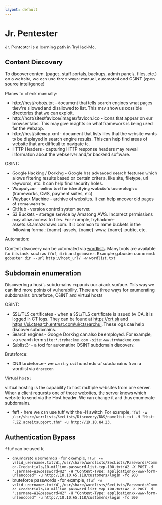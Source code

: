 ```yaml
---
layout: default
---
```


# Jr. Pentester

Jr. Pentester is a learning path in TryHackMe. 

## Content Discovery

To discover content (pages, staff portals, backups, admin panels, files, etc.) on a website, we can use three ways: manual, automated and OSINT (open source intelligence)

Places to check manually:

* http://host/robots.txt - document that tells search engines what pages they're allowed and disallowed to list. This may show us possible directories that we can exploit.
* http://host/sites/favicon/images/favicon.ico - icons that appear on our browser tabs. This may give insights on what framework is being used for the webapp.
* http://host/sitemap.xml - document that lists files that the website wants to be displayed in search engine results. This can help find areas of website that are difficult to navigate to.
* HTTP Headers - capturing HTTP response headers may reveal information about the webserver and/or backend software.

OSINT:

* Google Hacking / Dorking - Google has advanced search features which allows filtering results based on certain criteria, like site, filetype, url keywords, etc. It can help find security holes.
* Wappalyzer - online tool for identifying website's technologies (frameworks, CMS, payment suites, etc)
* Wayback Machine - archive of websites. It can help uncover old pages of some website.
* GitHub - version control system server.
* S3 Buckets - storage service by Amazong AWS. Incorrect permissions may allow access to files. For example, tryhackme-assets.s3.amazonaws.com. It is common to name buckets in the following format: {name}-assets, {name}-www, {name}-public, etc.

Automation:

Content discovery can be automated via [wordlists](https://github.com/danielmiessler/SecLists). Many tools are available for this task, such as `ffuf`, `dirb` and `gobuster`.
Example gobuster command: `gobuster dir --url http://host_url/ -w wordlist.txt`

## Subdomain enumeration
Discovering a host's subdomains expands our attack surface. This way we can find more points of vulnerability. There are three ways for enumerating subdomains: bruteforce, OSINT and virtual hosts.

OSINT:

* SSL/TLS certificates - when a SSL/TLS certificate is issued by CA, it is logged in CT logs. They can be found at https://crt.sh and https://ui.ctsearch.entrust.com/ui/ctsearchui. These logs can help discover subdomains.
* Search engines - Google Dorking can also be employed. For example, via search term `site:*.tryhackme.com -site:www.tryhackme.com`
* Sublist3r - a tool for automating OSINT subdomain discovery.

Bruteforce:

* DNS bruteforce - we can try out hundreds of subdomains from a wordlist via `dnsrecon`

Virtual hosts:

virtual hosting is the capability to host multiple websites from one server. When a client requests one of those websites, the server knows which website to send via the Host header. We can change it and thus enumerate subdomains.

* fuff - here we can use fuff with the **-H** switch. For example, `ffuf -w /usr/share/wordlists/SecLists/Discovery/DNS/namelist.txt -H "Host: FUZZ.acmeitsupport.thm" -u http://10.10.84.23`.

## Authentication Bypass

`ffuf` can be used to

* enumerate usernames - for example, `ffuf -w valid_usernames.txt:W1,/usr/share/wordlists/SecLists/Passwords/Common-Credentials/10-million-password-list-top-100.txt:W2 -X POST -d "username=W1&password=W2" -H "Content-Type: application/x-www-form-urlencoded" -u http://10.10.65.118/customers/login -fc 200`
* bruteforce passwords - for example, `ffuf -w valid_usernames.txt:W1,/usr/share/wordlists/SecLists/Passwords/Common-Credentials/10-million-password-list-top-100.txt:W2 -X POST -d "username=W1&password=W2" -H "Content-Type: application/x-www-form-urlencoded" -u http://10.10.65.118/customers/login -fc 200`


